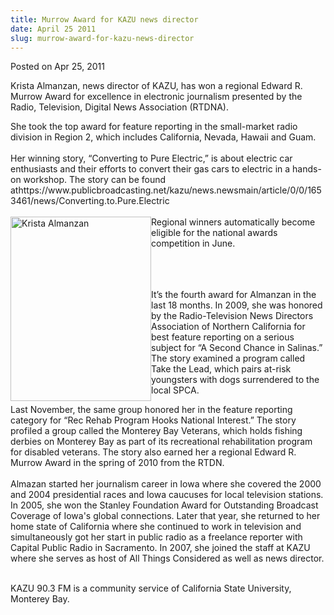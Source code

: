 ```yaml
---
title: Murrow Award for KAZU news director
date: April 25 2011
slug: murrow-award-for-kazu-news-director
---
```


 



<span class="date">Posted on Apr 25, 2011    </span>
<p>Krista Almanzan, news director of KAZU, has won a regional
Edward R. Murrow Award for excellence in electronic journalism
presented by the Radio, Television, Digital News Association
(RTDNA).&#xA0;</p>
<p>She took the top award for feature reporting in the small-market
radio division in Region 2, which includes California, Nevada,
Hawaii and Guam.<br>
<br>
Her winning story, &#x201C;Converting to Pure Electric,&#x201D; is about electric
car enthusiasts and their efforts to convert their gas cars to
electric in a hands-on workshop. The story can be found
athttps://www.publicbroadcasting.net/kazu/news.newsmain/article/0/0/1653461/news/Converting.to.Pure.Electric<br>

<br>
<img alt="Krista Almanzan" src="https://news.csumb.edu/sites/default/files/65/attachments/news/images/krista_almanzan_small.jpg" style="float:left; width:225px; height:295px">Regional winners
automatically become eligible for the national awards competition
in June.</img></br></br></br></br></p>
<p>It&#x2019;s the fourth award for Almanzan in the last 18 months. In
2009, she was honored by the Radio-Television News Directors
Association of Northern California for best feature reporting on a
serious subject for &#x201C;A Second Chance in Salinas.&#x201D; The story
examined a program called Take the Lead, which pairs at-risk
youngsters with dogs surrendered to the local SPCA.</p>
<p>Last November, the same group honored her in the feature
reporting category for &#x201C;Rec Rehab Program Hooks National Interest.&#x201D;
The story profiled a group called the Monterey Bay Veterans, which
holds fishing derbies on Monterey Bay as part of its recreational
rehabilitation program for disabled veterans. The story also earned
her a regional Edward R. Murrow Award in the spring of 2010 from
the RTDN.<br>
<br>
Almazan started her journalism career in Iowa where she covered the
2000 and 2004 presidential races and Iowa caucuses for local
television stations. In 2005, she won the Stanley Foundation Award
for Outstanding Broadcast Coverage of Iowa&apos;s global connections.
Later that year, she returned to her home state of California where
she continued to work in television and simultaneously got her
start in public radio as a freelance reporter with Capital Public
Radio in Sacramento. In 2007, she joined the staff at KAZU where
she serves as host of All Things Considered as well as news
director.</br></br></p>
<p>KAZU 90.3 FM is a community service of California State
University, Monterey Bay.</p>





```
